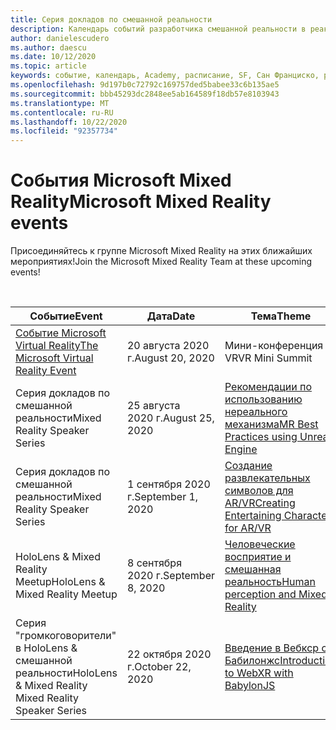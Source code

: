 ```yaml
---
title: Серия докладов по смешанной реальности
description: Календарь событий разработчика смешанной реальности в реактора в Сан Франциско.
author: danielescudero
ms.author: daescu
ms.date: 10/12/2020
ms.topic: article
keywords: событие, календарь, Academy, расписание, SF, Сан Франциско, реактора
ms.openlocfilehash: 9d197b0c72792c169757ded5babee33c6b135ae5
ms.sourcegitcommit: bbb45293dc2848ee5ab164589f18db57e8103943
ms.translationtype: MT
ms.contentlocale: ru-RU
ms.lasthandoff: 10/22/2020
ms.locfileid: "92357734"
---
```

# <a name="microsoft-mixed-reality-events"></a><span data-ttu-id="41e83-104">События Microsoft Mixed Reality</span><span class="sxs-lookup"><span data-stu-id="41e83-104">Microsoft Mixed Reality events</span></span>

<span data-ttu-id="41e83-105">Присоединяйтесь к группе Microsoft Mixed Reality на этих ближайших мероприятиях!</span><span class="sxs-lookup"><span data-stu-id="41e83-105">Join the Microsoft Mixed Reality Team at these upcoming events!</span></span>

<br>

|<span data-ttu-id="41e83-106">Событие</span><span class="sxs-lookup"><span data-stu-id="41e83-106">Event</span></span>|<span data-ttu-id="41e83-107">Дата</span><span class="sxs-lookup"><span data-stu-id="41e83-107">Date</span></span>|<span data-ttu-id="41e83-108">Тема</span><span class="sxs-lookup"><span data-stu-id="41e83-108">Theme</span></span>|
|-------------|-------------|-----|
| [<span data-ttu-id="41e83-109">Событие Microsoft Virtual Reality</span><span class="sxs-lookup"><span data-stu-id="41e83-109">The Microsoft Virtual Reality Event</span></span>](https://www.meetup.com/hololens-mr/events/272364822/)|<span data-ttu-id="41e83-110">20 августа 2020 г.</span><span class="sxs-lookup"><span data-stu-id="41e83-110">August 20, 2020</span></span>|<span data-ttu-id="41e83-111">Мини-конференция VR</span><span class="sxs-lookup"><span data-stu-id="41e83-111">VR Mini Summit</span></span>|
| <span data-ttu-id="41e83-112">Серия докладов по смешанной реальности</span><span class="sxs-lookup"><span data-stu-id="41e83-112">Mixed Reality Speaker Series</span></span>|<span data-ttu-id="41e83-113">25 августа 2020 г.</span><span class="sxs-lookup"><span data-stu-id="41e83-113">August 25, 2020</span></span>|[<span data-ttu-id="41e83-114">Рекомендации по использованию нереального механизма</span><span class="sxs-lookup"><span data-stu-id="41e83-114">MR Best Practices using Unreal Engine</span></span>](https://channel9.msdn.com/Shows/Docs-Mixed-Reality/Tips-and-Best-Practices-for-using-UE4-in-MR)|
| <span data-ttu-id="41e83-115">Серия докладов по смешанной реальности</span><span class="sxs-lookup"><span data-stu-id="41e83-115">Mixed Reality Speaker Series</span></span>|<span data-ttu-id="41e83-116">1 сентября 2020 г.</span><span class="sxs-lookup"><span data-stu-id="41e83-116">September 1, 2020</span></span>|[<span data-ttu-id="41e83-117">Создание развлекательных символов для AR/VR</span><span class="sxs-lookup"><span data-stu-id="41e83-117">Creating Entertaining Characters for AR/VR</span></span>](https://channel9.msdn.com/Shows/Docs-Mixed-Reality/Creating-Entertaining-Characters-for-Mixed-Reality)|
| <span data-ttu-id="41e83-118">HoloLens & Mixed Reality Meetup</span><span class="sxs-lookup"><span data-stu-id="41e83-118">HoloLens & Mixed Reality Meetup</span></span>|<span data-ttu-id="41e83-119">8 сентября 2020 г.</span><span class="sxs-lookup"><span data-stu-id="41e83-119">September 8, 2020</span></span>|[<span data-ttu-id="41e83-120">Человеческие восприятие и смешанная реальность</span><span class="sxs-lookup"><span data-stu-id="41e83-120">Human perception and Mixed Reality</span></span>](https://channel9.msdn.com/Shows/Docs-Mixed-Reality/Human-Perception-and-Mixed-Reality)|
| <span data-ttu-id="41e83-121">Серия "громкоговорители" в HoloLens & смешанной реальности</span><span class="sxs-lookup"><span data-stu-id="41e83-121">HoloLens & Mixed Reality Mixed Reality Speaker Series</span></span>|<span data-ttu-id="41e83-122">22 октября 2020 г.</span><span class="sxs-lookup"><span data-stu-id="41e83-122">October 22, 2020</span></span>|[<span data-ttu-id="41e83-123">Введение в Вебкср с Бабилонжс</span><span class="sxs-lookup"><span data-stu-id="41e83-123">Introduction to WebXR with BabylonJS</span></span>](https://www.meetup.com/hololens-mr/events/274042144/)|


